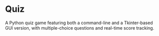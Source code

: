 # Quiz
A Python quiz game featuring both a command-line and a Tkinter-based GUI version, with multiple-choice questions and real-time score tracking.
